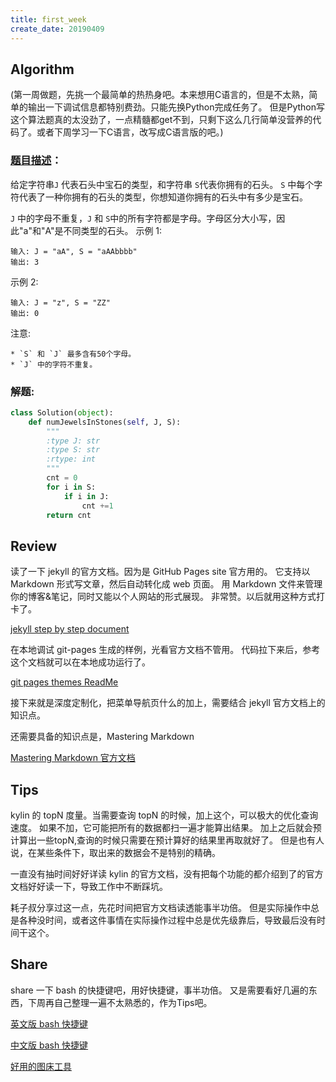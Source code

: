 ```yaml
---
title: first_week
create_date: 20190409
---
```



## AIgorithm

(第一周做题，先挑一个最简单的热热身吧。本来想用C语言的，但是不太熟，简单的输出一下调试信息都特别费劲。只能先换Python完成任务了。
但是Python写这个算法题真的太没劲了，一点精髓都get不到，只剩下这么几行简单没营养的代码了。或者下周学习一下C语言，改写成C语言版的吧。)


### [题目描述](https://leetcode-cn.com/problems/jewels-and-stones/)：


 给定字符串`J` 代表石头中宝石的类型，和字符串 `S`代表你拥有的石头。 `S` 中每个字符代表了一种你拥有的石头的类型，你想知道你拥有的石头中有多少是宝石。

 `J` 中的字母不重复，`J` 和 `S`中的所有字符都是字母。字母区分大小写，因此"a"和"A"是不同类型的石头。
示例 1:
```
输入: J = "aA", S = "aAAbbbb"
输出: 3
```
示例 2:
```
输入: J = "z", S = "ZZ"
输出: 0
```
注意:

    * `S` 和 `J` 最多含有50个字母。
    * `J` 中的字符不重复。

### 解题:
```python
class Solution(object):
    def numJewelsInStones(self, J, S):
        """
        :type J: str
        :type S: str
        :rtype: int
        """
        cnt = 0
        for i in S:
            if i in J:
                cnt +=1
        return cnt

```


## Review

读了一下 jekyll 的官方文档。因为是 GitHub Pages site 官方用的。
它支持以 Markdown 形式写文章，然后自动转化成 web 页面。
用 Markdown 文件来管理你的博客&笔记，同时又能以个人网站的形式展现。
非常赞。以后就用这种方式打卡了。

[jekyll step by step document](https://jekyllrb.com/docs/step-by-step/01-setup/)


在本地调试 git-pages 生成的样例，光看官方文档不管用。
代码拉下来后，参考这个文档就可以在本地成功运行了。

[git pages themes ReadMe](https://github.com/pages-themes/hacker)

接下来就是深度定制化，把菜单导航页什么的加上，需要结合 jekyll 官方文档上的知识点。

还需要具备的知识点是，Mastering Markdown

[Mastering Markdown 官方文档](https://guides.github.com/features/mastering-markdown/)

## Tips

kylin 的 topN 度量。当需要查询 topN 的时候，加上这个，可以极大的优化查询速度。
如果不加，它可能把所有的数据都扫一遍才能算出结果。
加上之后就会预计算出一些topN,查询的时候只需要在预计算好的结果里再取就好了。
但是也有人说，在某些条件下，取出来的数据会不是特别的精确。

一直没有抽时间好好详读 kylin 的官方文档，没有把每个功能的都介绍到了的官方文档好好读一下，导致工作中不断踩坑。

耗子叔分享过这一点，先花时间把官方文档读透能事半功倍。
但是实际操作中总是各种没时间，或者这件事情在实际操作过程中总是优先级靠后，导致最后没有时间干这个。


## Share
 share 一下 bash 的快捷键吧，用好快捷键，事半功倍。
 又是需要看好几遍的东西，下周再自己整理一遍不太熟悉的，作为Tips吧。
 
 [英文版 bash 快捷键](https://www.howtogeek.com/howto/ubuntu/keyboard-shortcuts-for-bash-command-shell-for-ubuntu-debian-suse-redhat-linux-etc/)

 [中文版 bash 快捷键](https://linuxtoy.org/archives/bash-shortcuts.html)
 
 
 [好用的图床工具](https://sm.ms)
